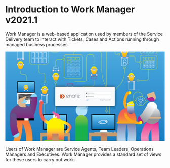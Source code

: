 # Introduction to Work Manager v2021.1

Work Manager is a web-based application used by members of the Service Delivery team to interact with Tickets, Cases and Actions running through managed business processes.

![](.gitbook/assets/0.jpeg)

Users of Work Manager are Service Agents, Team Leaders, Operations Managers and Executives. Work Manager provides a standard set of views for these users to carry out work.


